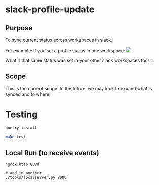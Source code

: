 # slack-profile-update

## Purpose

To sync current status across workspaces in slack.

For example:
If you set a profile status in one workspace: 
<img src="https://i.imgur.com/b0Gw8ZV.png">

What if that same status was set in your other slack workspaces too! :boom:

## Scope

This is the current scope. In the future, we may look to expand what is synced and to where

# Testing

```bash
poetry install  
```

```bash
make test
```

## Local Run (to receive events)

```# in one terminal
ngrok http 8080

# and in another
./tools/localserver.py 8080
```
